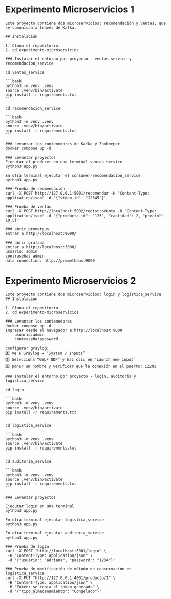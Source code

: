 # Experimento Microservicios 1

    Este proyecto contiene dos microservicios: recomendación y ventas, que se comunican a través de Kafka.

    ## Instalación

    1. Clona el repositorio.
    2. cd experimento-microservicios

    ### Instalar el entorno por proyecto - ventas_service y recomendacion_service

    cd ventas_service

    ```bash
    python3 -m venv .venv
    source .venv/bin/activate
    pip install -r requirements.txt
    ```

    cd recomendacion_service

    ```bash
    python3 -m venv .venv
    source .venv/bin/activate
    pip install -r requirements.txt
    ```

    ### Levantar los contenedores de Kafka y Zookeeper
    docker compose up -d

    ### Levantar proyectos
    Ejecutar el producer en una terminal-ventas_service
    python3 app.py

    En otra terminal ejecutar el consumer-recomendacion_service
    python3 app.py

    ### Prueba de reomendación
    curl -X POST http://127.0.0.1:5001/recomendar -H "Content-Type: application/json" -d '{"video_id": "12345"}'

    ### Prueba de ventas
    curl -X POST http://localhost:5002/registroVenta -H "Content-Type: application/json" -d '{"producto_id": "123", "cantidad": 2, "precio": 10.5}'

    ### abrir prometeus
    entrar a http://localhost:9090/

    ### abrir grafana
    entrar a http://localhost:3000/
    usuario: admin
    contraseña: admin
    data connection: http://prometheus:9090

# Experimento Microservicios 2

    Este proyecto contiene dos microservicios: login y logistica_service
    ## Instalación

    1. Clona el repositorio.
    2. cd experimento-microservicios

    ### Levantar los contenedores
    docker compose up -d
    Ingresar desde el navegador a:http://localhost:9000
        usuario:admin
        contraseña:password

    configurar graylog:
    1️⃣ Ve a Graylog → “System / Inputs”
    2️⃣ Selecciona “GELF UDP” y haz clic en “Launch new input”
    3️⃣ poner un nombre y verificar que la conexión en el puerto: 12201

    ### Instalar el entorno por proyecto - login, auditoria y logistica_service

    cd login

    ```bash
    python3 -m venv .venv
    source .venv/bin/activate
    pip install -r requirements.txt
    ```

    cd logistica_service

    ```bash
    python3 -m venv .venv
    source .venv/bin/activate
    pip install -r requirements.txt
    ```

    cd auditoria_service

    ```bash
    python3 -m venv .venv
    source .venv/bin/activate
    pip install -r requirements.txt
    ```

    ### Levantar proyectos

    Ejecutar login en una terminal
    python3 app.py

    En otra terminal ejecutar logistica_service
    python3 app.py

    En otra terminal ejecutar auditoria_service
    python3 app.py

    ### Prueba de login
    curl -X POST "http://localhost:5001/login" \
     -H "Content-Type: application/json" \
     -d '{"usuario": "adriana", "password": "1234"}'

    ### Prueba de modificación de método de conservación en logistica_service
    curl -X PUT "http://127.0.0.1:4001/producto/1" \
     -H "Content-Type: application/json" \
     -H "Token: se copia el token generado" \
     -d '{"tipo_almacenamiento": "Congelado"}'